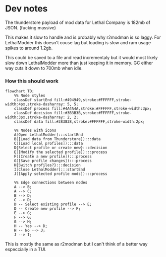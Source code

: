 # Dev notes

The thunderstore payload of mod data for Lethal Company is 182mb of JSON. (fucking massive)

This makes it slow to handle and is probably why r2modman is so laggy.
For LethalModder this doesn't couse lag but loading is slow and ram usage spikes to around 1.2gb.

This could be saved to a file and read incrementaly 
but it would most likely slow down LethalModder more than just keeping it in memory.
GC either way cuts it down to 700mb when idle.

### How this should work

```mermaid
flowchart TD;
    %% Node styles
    classDef startEnd fill:#494949,stroke:#FFFFFF,stroke-width:4px,stroke-dasharray: 5, 5;
    classDef process fill:#4A4A4A,stroke:#FFFFFF,stroke-width:3px;
    classDef decision fill:#3B3B3B,stroke:#FFFFFF,stroke-width:3px,stroke-dasharray: 2, 2;
    classDef data fill:#383838,stroke:#FFFFFF,stroke-width:2px;

    %% Nodes with icons
    A[Open LethalModder]:::startEnd
    B([Load data from Thunderstore]):::data
    C([Load local profiles]):::data
    D{Select profile or create new}:::decision
    E([Modify the selected profile]):::process
    F([Create a new profile]):::process
    G([Save profile changes]):::process
    H{Switch profiles?}:::decision
    I[Close LethalModder]:::startEnd
    J([Apply selected profile mods]):::process

    %% Edge connections between nodes
    A --> B;
    A --> C;
    B --> D;
    C --> D;
    D -- Select existing profile --> E;
    D -- Create new profile --> F;
    E --> G;
    F --> G;
    G --> H;
    H -- Yes --> D;
    H -- No --> J;
    J --> I;

```

This is mostly the same as r2modman but I can't think of a better way especcially in a TUI.